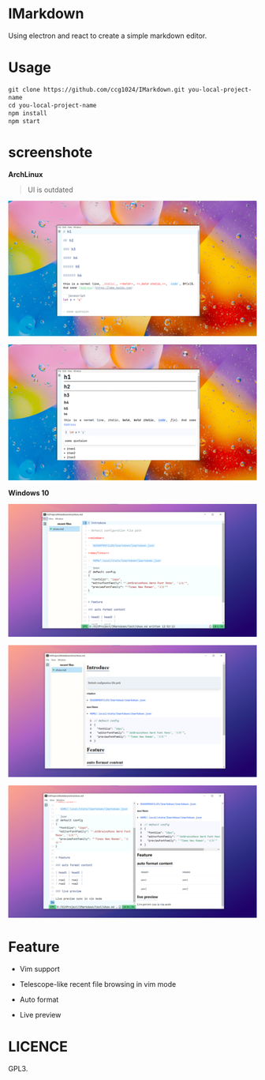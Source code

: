 # IMarkdown

Using electron and react to create a simple markdown editor.

# Usage

```shel
git clone https://github.com/ccg1024/IMarkdown.git you-local-project-name
cd you-local-project-name
npm install
npm start
```

# screenshote

**ArchLinux**

> UI is outdated

![editor](./img/third_.png)

![preview](./img/third-p.png)

**Windows 10**

![new feature](./img/win-4-28.png)

![defualt config](./img/win-4-28-1.png)

![live-preview](./img/win-4-28-2.png)

# Feature

- Vim support

- Telescope-like recent file browsing in vim mode

- Auto format

- Live preview

# LICENCE

GPL3.
